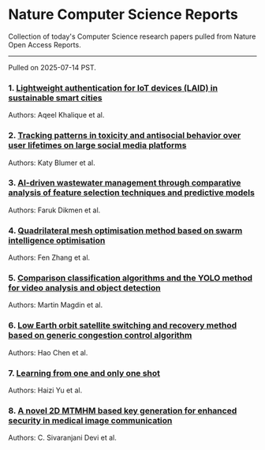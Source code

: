 # Nature Computer Science Reports

Collection of today's Computer Science research papers pulled from Nature Open Access Reports.

---

Pulled on 2025-07-14 PST.

### 1. [Lightweight authentication for IoT devices (LAID) in sustainable smart cities](https://www.nature.com/articles/s41598-025-10181-0)

Authors: Aqeel Khalique et al.

### 2. [Tracking patterns in toxicity and antisocial behavior over user lifetimes on large social media platforms](https://www.nature.com/articles/s41598-025-07086-3)

Authors: Katy Blumer et al.

### 3. [AI-driven wastewater management through comparative analysis of feature selection techniques and predictive models](https://www.nature.com/articles/s41598-025-07124-0)

Authors: Faruk Dikmen et al.

### 4. [Quadrilateral mesh optimisation method based on swarm intelligence optimisation](https://www.nature.com/articles/s41598-025-11071-1)

Authors: Fen Zhang et al.

### 5. [Comparison classification algorithms and the YOLO method for video analysis and object detection](https://www.nature.com/articles/s41598-025-09814-1)

Authors: Martin Magdin et al.

### 6. [Low Earth orbit satellite switching and recovery method based on generic congestion control algorithm](https://www.nature.com/articles/s41598-025-10649-z)

Authors: Hao Chen et al.

### 7. [Learning from one and only one shot](https://www.nature.com/articles/s44387-025-00017-7)

Authors: Haizi Yu et al.

### 8. [A novel 2D MTMHM based key generation for enhanced security in medical image communication](https://www.nature.com/articles/s41598-025-10485-1)

Authors: C. Sivaranjani Devi et al.

